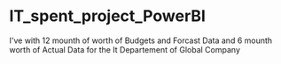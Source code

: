 # IT_spent_project_PowerBI
I've with 12 mounth of worth of Budgets and Forcast Data and 6 mounth worth of Actual Data for the It Departement of Global Company
